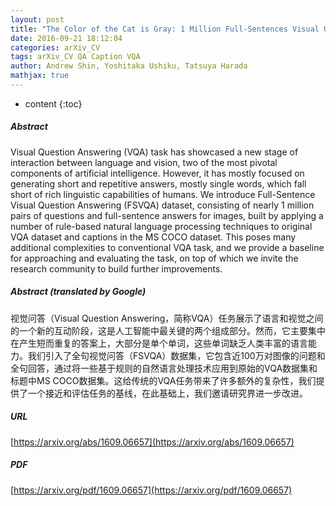 ```yaml
---
layout: post
title: "The Color of the Cat is Gray: 1 Million Full-Sentences Visual Question Answering"
date: 2016-09-21 18:12:04
categories: arXiv_CV
tags: arXiv_CV QA Caption VQA
author: Andrew Shin, Yoshitaka Ushiku, Tatsuya Harada
mathjax: true
---
```


* content
{:toc}

##### Abstract
Visual Question Answering (VQA) task has showcased a new stage of interaction between language and vision, two of the most pivotal components of artificial intelligence. However, it has mostly focused on generating short and repetitive answers, mostly single words, which fall short of rich linguistic capabilities of humans. We introduce Full-Sentence Visual Question Answering (FSVQA) dataset, consisting of nearly 1 million pairs of questions and full-sentence answers for images, built by applying a number of rule-based natural language processing techniques to original VQA dataset and captions in the MS COCO dataset. This poses many additional complexities to conventional VQA task, and we provide a baseline for approaching and evaluating the task, on top of which we invite the research community to build further improvements.

##### Abstract (translated by Google)
视觉问答（Visual Question Answering，简称VQA）任务展示了语言和视觉之间的一个新的互动阶段，这是人工智能中最关键的两个组成部分。然而，它主要集中在产生短而重复的答案上，大部分是单个单词，这些单词缺乏人类丰富的语言能力。我们引入了全句视觉问答（FSVQA）数据集，它包含近100万对图像的问题和全句回答，通过将一些基于规则的自然语言处理技术应用到原始的VQA数据集和标题中MS COCO数据集。这给传统的VQA任务带来了许多额外的复杂性，我们提供了一个接近和评估任务的基线，在此基础上，我们邀请研究界进一步改进。

##### URL
[https://arxiv.org/abs/1609.06657](https://arxiv.org/abs/1609.06657)

##### PDF
[https://arxiv.org/pdf/1609.06657](https://arxiv.org/pdf/1609.06657)

